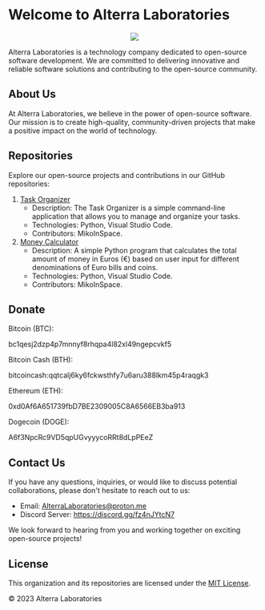 # Welcome to Alterra Laboratories

<div align="center">  
  <img src="https://raw.githubusercontent.com/AlterraLaboratories/Website/main/logo.png"/>  
</div>

Alterra Laboratories is a technology company dedicated to open-source software development. We are committed to delivering innovative and reliable software solutions and contributing to the open-source community.

## About Us

At Alterra Laboratories, we believe in the power of open-source software. Our mission is to create high-quality, community-driven projects that make a positive impact on the world of technology.

## Repositories

Explore our open-source projects and contributions in our GitHub repositories:

1. [Task Organizer](https://github.com/MikoInSpace/Task-Organizer)
   - Description: The Task Organizer is a simple command-line application that allows you to manage and organize your tasks.
   - Technologies: Python, Visual Studio Code.
   - Contributors: MikoInSpace.
2. [Money Calculator](https://github.com/AlterraLaboratories/Money-Calculator)
   - Description: A simple Python program that calculates the total amount of money in Euros (€) based on user input for different denominations of Euro bills and coins.
   - Technologies: Python, Visual Studio Code.
   - Contributors: MikoInSpace.

## Donate

Bitcoin (BTC): 

bc1qesj2dzp4p7mnnyf8rhqpa4l82xl49ngepcvkf5

Bitcoin Cash (BTH):

bitcoincash:qqtcalj6ky6fckwsthfy7u6aru388lkm45p4raqgk3

Ethereum (ETH): 

0xd0Af6A651739fbD7BE2309005C8A6566EB3ba913

Dogecoin (DOGE): 

A6f3NpcRc9VD5qpUGvyyycoRRt8dLpPEeZ
## Contact Us

If you have any questions, inquiries, or would like to discuss potential collaborations, please don't hesitate to reach out to us:

- Email: AlterraLaboratories@proton.me
- Discord Server: https://discord.gg/fz4nJYtcN7

We look forward to hearing from you and working together on exciting open-source projects!

## License

This organization and its repositories are licensed under the [MIT License](LICENSE).

&copy; 2023 Alterra Laboratories

